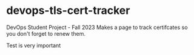 # devops-tls-cert-tracker
DevOps Student Project - Fall 2023
Makes a page to track certifcates so you don't forget to renew them.

Test is very important